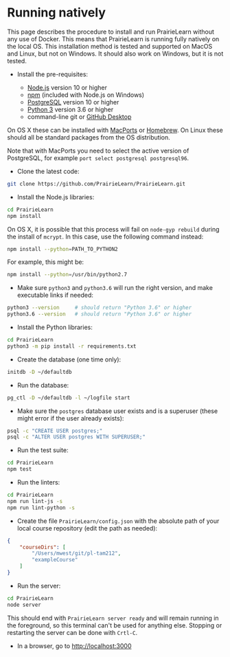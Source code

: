 # Running natively

This page describes the procedure to install and run PrairieLearn without any use of Docker. This means that PrairieLearn is running fully natively on the local OS. This installation method is tested and supported on MacOS and Linux, but not on Windows. It should also work on Windows, but it is not tested.

* Install the pre-requisites:

    * [Node.js](http://nodejs.org/) version 10 or higher
    * [npm](https://npmjs.org/) (included with Node.js on Windows)
    * [PostgreSQL](https://www.postgresql.org) version 10 or higher
    * [Python 3](https://www.python.org) version 3.6 or higher
    * command-line git or [GitHub Desktop](https://desktop.github.com)

On OS X these can be installed with [MacPorts](http://www.macports.org/) or [Homebrew](http://brew.sh/). On Linux these should all be standard packages from the OS distribution.

Note that with MacPorts you need to select the active version of PostgreSQL, for example `port select postgresql postgresql96`.

* Clone the latest code:

```sh
git clone https://github.com/PrairieLearn/PrairieLearn.git
```

* Install the Node.js libraries:

```sh
cd PrairieLearn
npm install
```

On OS X, it is possible that this process will fail on `node-gyp rebuild` during the install of `mcrypt`. In this case, use the following command instead:

```sh
npm install --python=PATH_TO_PYTHON2
```

For example, this might be:

```sh
npm install --python=/usr/bin/python2.7
```

* Make sure `python3` and `python3.6` will run the right version, and make executable links if needed:

```sh
python3 --version     # should return "Python 3.6" or higher
python3.6 --version   # should return "Python 3.6" or higher
```

* Install the Python libraries:

```sh
cd PrairieLearn
python3 -m pip install -r requirements.txt
```

* Create the database (one time only):

```sh
initdb -D ~/defaultdb
```

* Run the database:

```sh
pg_ctl -D ~/defaultdb -l ~/logfile start
```

* Make sure the `postgres` database user exists and is a superuser (these might error if the user already exists):

```sh
psql -c "CREATE USER postgres;"
psql -c "ALTER USER postgres WITH SUPERUSER;"
```

* Run the test suite:

```sh
cd PrairieLearn
npm test
```

* Run the linters:

```sh
cd PrairieLearn
npm run lint-js -s
npm run lint-python -s
```

* Create the file `PrairieLearn/config.json` with the absolute path of your local course repository (edit the path as needed):

```json
{
    "courseDirs": [
        "/Users/mwest/git/pl-tam212",
        "exampleCourse"
    ]
}
```

* Run the server:

```sh
cd PrairieLearn
node server
```

   This should end with `PrairieLearn server ready` and will remain running in the foreground, so this terminal can't be used for anything else. Stopping or restarting the server can be done with `Crtl-C`.

* In a browser, go to [http://localhost:3000](http://localhost:3000)
